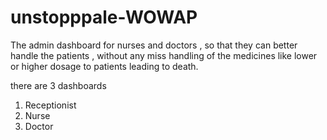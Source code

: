 # unstopppale-WOWAP

The admin dashboard for nurses and doctors , so that they can better handle the patients , without any miss handling of the medicines like lower or higher dosage to patients leading to death.


there are 3 dashboards 

1. Receptionist 
2. Nurse
3. Doctor


